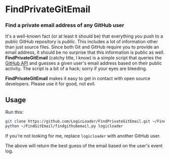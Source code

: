 # FindPrivateGitEmail
### Find a private email address of any GitHub user

It's a well-known fact (or at least it should be) that everything you push to a public GitHub repository is *public*. This includes a lot of information other than just source files. Since both Git and GitHub require you to provide an email address, it should be no surprise that this information is public as well. **FindPrivateGitEmail** (catchy title, I know) is a simple script that queries the [GitHub API](http://developer.github.com/v3/) and guesses a given user's email address based on their public activity. The script is a bit of a hack; sorry if your eyes are bleeding.

**FindPrivateGitEmail** makes it easy to get in contact with open source developers. Please use it for good, not evil.

## Usage

Run this:

```sh
git clone https://github.com/LogicLoader/FindPrivateGitEmail.git ~/FindGitEmail
python ~/FindGitEmail/findgithubemail.py logicloader
```

If you're not looking for me, replace `logicloader` with another GitHub user.

The above will return the best guess of the email based on the user's event log.
